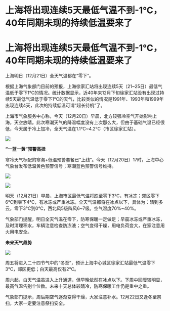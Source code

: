 # 上海将出现连续5天最低气温不到-1℃，40年同期未现的持续低温要来了

# 上海将出现连续5天最低气温不到-1℃，40年同期未现的持续低温要来了

上海明日（12月21日）全天气温都在“零下”。

根据上海气象部门目前的预报，上海徐家汇站将出现连续5天（21~25日）最低气温低于零下1℃的情况。统计数据显示，近40年来12月下旬徐家汇站没有出现过持续5天最低气温低于零下1℃的天气，比较类似的情况是1991年、1993年和1999年出现连续4天，此次的持续低温可谓“超长待机”了。

上海市气象服务中心称，今天（12月20日）早晨，北方较强冷空气开始影响上海，天空放晴。此次寒潮天气的降温幅度没有上次那么大，但由于基础气温已经很低，今天属于冷上加冷，全天气温在1.1℃~4.2℃（市区徐家汇站）。

![](https://inews.gtimg.com/om_bt/OXof3b9-cdmRj8V_Op0eJ2OVdPV3ho5DAHoDJdNLY7UkQAA/1000)

**“一蓝一黄”预警高挂**

寒冷天气标配的寒潮+低温预警套餐已“上线”。今天（12月20日）17时，上海中心气象台发布低温黄色预警信号；寒潮蓝色预警信号维持。

![](https://inews.gtimg.com/om_bt/OVL4GReyipuG6Zt57DJfybX7uekh0KDaCQlSg4eC0wTOwAA/1000)

![](https://inews.gtimg.com/om_bt/OAvdTM3hQYReVbuLmKKGvuIYxY_iwAcOe8zzkNQT3av6wAA/1000)

明天（12月21日）早晨，上海市区最低气温将跌至零下3℃，有冰冻；郊区零下6℃到零下4℃，有冰冻或严重冰冻。全天气温都将在冰点以下，具体为：晴到多云，零下3℃到0℃，西北风5级阵风6~7级。空气湿度70%~40%。

气象部门提醒，明日全天气温在零下，防寒保暖一定做足；早晨冰冻或严重冰冻，及时清理积水，车辆注意检查防冻液；空气变得干燥，用电负荷变大，在家注意用火用电安全。

**未来天气趋势**

![](https://inews.gtimg.com/om_bt/OrdC5YAsLHDdEv9CAsddQM5mBuSJtDlZ1WXo972p4oiu0AA/1000)

周五将进入二十四节气中的“冬至”，预计上海中心城区徐家汇站最低气温零下3℃，郊区更低；白天最高仅有2℃。

周六起，白天气温虽进入上升通道，但早晚依然在冰点以下。下周中回暖较明显，最高气温告别个位数。未来十天总体较晴冷，防寒保暖工作仍是重中之重。

气象部门提示，周后期空气逐渐变得干燥，大家注意补水。12月22日又逢冬至祭扫，大家一定要注意祭扫安全。

